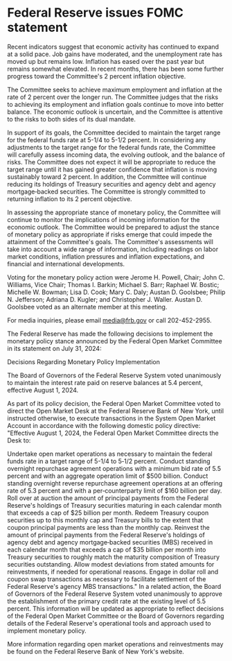 # Federal Reserve issues FOMC statement

Recent indicators suggest that economic activity has continued to expand at a solid pace. Job gains have moderated, and the unemployment rate has moved up but remains low. Inflation has eased over the past year but remains somewhat elevated. In recent months, there has been some further progress toward the Committee's 2 percent inflation objective.

The Committee seeks to achieve maximum employment and inflation at the rate of 2 percent over the longer run. The Committee judges that the risks to achieving its employment and inflation goals continue to move into better balance. The economic outlook is uncertain, and the Committee is attentive to the risks to both sides of its dual mandate.

In support of its goals, the Committee decided to maintain the target range for the federal funds rate at 5-1/4 to 5-1/2 percent. In considering any adjustments to the target range for the federal funds rate, the Committee will carefully assess incoming data, the evolving outlook, and the balance of risks. The Committee does not expect it will be appropriate to reduce the target range until it has gained greater confidence that inflation is moving sustainably toward 2 percent. In addition, the Committee will continue reducing its holdings of Treasury securities and agency debt and agency mortgage‑backed securities. The Committee is strongly committed to returning inflation to its 2 percent objective.

In assessing the appropriate stance of monetary policy, the Committee will continue to monitor the implications of incoming information for the economic outlook. The Committee would be prepared to adjust the stance of monetary policy as appropriate if risks emerge that could impede the attainment of the Committee's goals. The Committee's assessments will take into account a wide range of information, including readings on labor market conditions, inflation pressures and inflation expectations, and financial and international developments.

Voting for the monetary policy action were Jerome H. Powell, Chair; John C. Williams, Vice Chair; Thomas I. Barkin; Michael S. Barr; Raphael W. Bostic; Michelle W. Bowman; Lisa D. Cook; Mary C. Daly; Austan D. Goolsbee; Philip N. Jefferson; Adriana D. Kugler; and Christopher J. Waller. Austan D. Goolsbee voted as an alternate member at this meeting.

For media inquiries, please email media@frb.gov or call 202-452-2955.

The Federal Reserve has made the following decisions to implement the monetary policy stance announced by the Federal Open Market Committee in its statement on July 31, 2024:

Decisions Regarding Monetary Policy Implementation

The Board of Governors of the Federal Reserve System voted unanimously to maintain the interest rate paid on reserve balances at 5.4 percent, effective August 1, 2024.

As part of its policy decision, the Federal Open Market Committee voted to direct the Open Market Desk at the Federal Reserve Bank of New York, until instructed otherwise, to execute transactions in the System Open Market Account in accordance with the following domestic policy directive:
"Effective August 1, 2024, the Federal Open Market Committee directs the Desk to:

Undertake open market operations as necessary to maintain the federal funds rate in a target range of 5-1/4 to 5‑1/2 percent.
Conduct standing overnight repurchase agreement operations with a minimum bid rate of 5.5 percent and with an aggregate operation limit of $500 billion.
Conduct standing overnight reverse repurchase agreement operations at an offering rate of 5.3 percent and with a per‑counterparty limit of $160 billion per day.
Roll over at auction the amount of principal payments from the Federal Reserve's holdings of Treasury securities maturing in each calendar month that exceeds a cap of $25 billion per month. Redeem Treasury coupon securities up to this monthly cap and Treasury bills to the extent that coupon principal payments are less than the monthly cap.
Reinvest the amount of principal payments from the Federal Reserve's holdings of agency debt and agency mortgage‑backed securities (MBS) received in each calendar month that exceeds a cap of $35 billion per month into Treasury securities to roughly match the maturity composition of Treasury securities outstanding.
Allow modest deviations from stated amounts for reinvestments, if needed for operational reasons.
Engage in dollar roll and coupon swap transactions as necessary to facilitate settlement of the Federal Reserve's agency MBS transactions."
In a related action, the Board of Governors of the Federal Reserve System voted unanimously to approve the establishment of the primary credit rate at the existing level of 5.5 percent.
This information will be updated as appropriate to reflect decisions of the Federal Open Market Committee or the Board of Governors regarding details of the Federal Reserve's operational tools and approach used to implement monetary policy.

More information regarding open market operations and reinvestments may be found on the Federal Reserve Bank of New York's website.